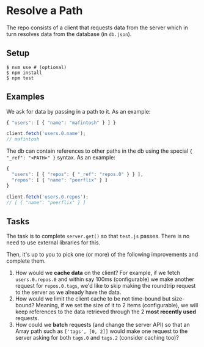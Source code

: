 # Resolve a Path

The repo consists of a client that requests data from the server which in turn resolves data from the database (in `db.json`).

## Setup

```
$ nvm use # (optional)
$ npm install
$ npm test
```

## Examples

We ask for data by passing in a path to it. As an example:

```js
{ "users": [ { "name": "mafintosh" } ] }

client.fetch('users.0.name');
// mafintosh
```

The db can contain references to other paths in the db using the special `{ "_ref": "<PATH>" }` syntax. As an example:

```js
{
  "users": [ { "repos": { "_ref": "repos.0" } } ],
  "repos": [ { "name": "peerflix" } ]
}

client.fetch('users.0.repos');
// [ { "name": "peerflix" } ]
```

## Tasks

The task is to complete `server.get()` so that `test.js` passes. There is no need to use external libraries for this.

Then, it's up to you to pick one (or more) of the following improvements and complete them.

1. How would we **cache data** on the client? For example, if we fetch `users.0.repos.0` and within say 100ms (configurable) we make another request for `repos.0.tags`, we'd like to skip making the roundtrip request to the server as we already have the data.
2. How would we limit the client cache to be not time-bound but size-bound? Meaning, if we set the size of it to 2 items (configurable), we will keep references to the data retrieved through the 2 **most recently used** requests.
3. How could we **batch** requests (and change the server API) so that an Array path such as `['tags', [0, 2]]` would make one request to the server asking for both `tags.0` and `tags.2` (consider caching too)?
